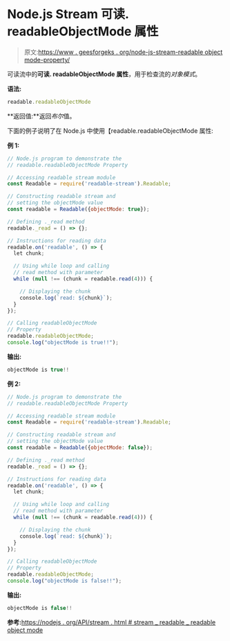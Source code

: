 # Node.js Stream 可读. readableObjectMode 属性

> 原文:[https://www . geesforgeks . org/node-js-stream-readable object mode-property/](https://www.geeksforgeeks.org/node-js-stream-readable-readableobjectmode-property/)

可读流中的**可读. readableObjectMode 属性**，用于检查流的*对象模式*。

**语法:**

```js
readable.readableObjectMode
```

**返回值:**返回*布尔*值。

下面的例子说明了在 Node.js 中使用【readable.readableObjectMode 属性:

**例 1:**

```js
// Node.js program to demonstrate the     
// readable.readableObjectMode Property

// Accessing readable stream module
const Readable = require('readable-stream').Readable;

// Constructing readable stream and
// setting the objectMode value
const readable = Readable({objectMode: true});

// Defining ._read method
readable._read = () => {};

// Instructions for reading data
readable.on('readable', () => {
  let chunk;

  // Using while loop and calling
  // read method with parameter
  while (null !== (chunk = readable.read(4))) {

    // Displaying the chunk
    console.log(`read: ${chunk}`);
  }
});

// Calling readableObjectMode
// Property
readable.readableObjectMode;
console.log("objectMode is true!!");
```

**输出:**

```js
objectMode is true!!

```

**例 2:**

```js
// Node.js program to demonstrate the     
// readable.readableObjectMode Property

// Accessing readable stream module
const Readable = require('readable-stream').Readable;

// Constructing readable stream and
// setting the objectMode value
const readable = Readable({objectMode: false});

// Defining ._read method
readable._read = () => {};

// Instructions for reading data
readable.on('readable', () => {
  let chunk;

  // Using while loop and calling
  // read method with parameter
  while (null !== (chunk = readable.read(4))) {

    // Displaying the chunk
    console.log(`read: ${chunk}`);
  }
});

// Calling readableObjectMode
// Property
readable.readableObjectMode;
console.log("objectMode is false!!");
```

**输出:**

```js
objectMode is false!!
```

**参考:**[https://nodejs . org/API/stream . html # stream _ readable _ readable object mode](https://nodejs.org/api/stream.html#stream_readable_readableobjectmode)